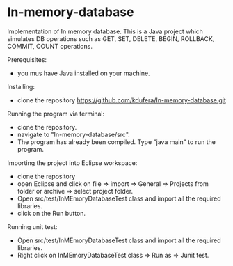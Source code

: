 
# In-memory-database
Implementation of In memory database. This is a Java project which simulates DB operations such as 
 GET​,​ SET​,​ DELETE​, BEGIN, ROLLBACK, COMMIT, COUNT operations. 

Prerequisites:
* you mus have Java installed on your machine.

Installing:
* clone the repository https://github.com/kdufera/In-memory-database.git

Running the program via terminal:
* clone the repository.
* navigate to "In-memory-database/src".
* The program has already been compiled. Type "java main" to run the program.

Importing the project into Eclipse workspace:
* clone the repository
* open Eclipse and click on file => import => General => Projects from folder or archive => select project folder.
* Open src/test/InMEmoryDatabaseTest class and import all the required libraries.
* click on the Run button.

Running unit test:
* Open src/test/InMEmoryDatabaseTest class and import all the required libraries.
* Right click on InMEmoryDatabaseTest class => Run as => Junit test.
